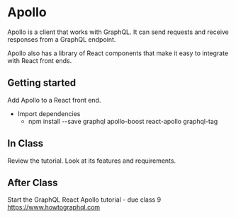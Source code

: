 # Apollo

Apollo is a client that works with GraphQL. It can send requests and receive responses from a GraphQL endpoint. 

Apollo also has a library of React components that make it easy to integrate with React front ends. 

## Getting started 

Add Apollo to a React front end. 

- Import dependencies 
	- npm install --save graphql apollo-boost react-apollo graphql-tag

## In Class 

Review the tutorial. Look at its features and requirements. 

## After Class 

Start the GraphQL React Apollo tutorial - due class 9 https://www.howtographql.com